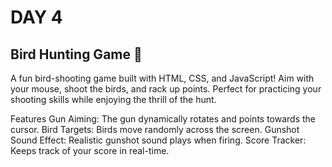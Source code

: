 # DAY 4
## Bird Hunting Game 🎯
A fun bird-shooting game built with HTML, CSS, and JavaScript! Aim with your mouse, shoot the birds, and rack up points. Perfect for practicing your shooting skills while enjoying the thrill of the hunt.

Features
Gun Aiming: The gun dynamically rotates and points towards the cursor.
Bird Targets: Birds move randomly across the screen.
Gunshot Sound Effect: Realistic gunshot sound plays when firing.
Score Tracker: Keeps track of your score in real-time.

